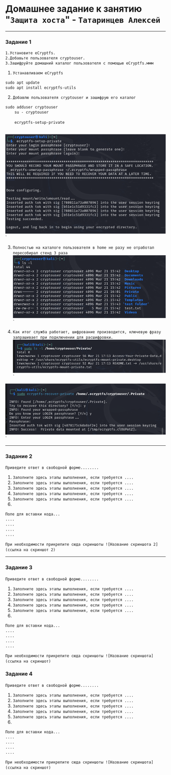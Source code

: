 # Домашнее задание к занятию "`Защита хоста`" - `Татаринцев Алексей`



---

### Задание 1
```
1.Установите eCryptfs.
2.Добавьте пользователя cryptouser.
3.Зашифруйте домашний каталог пользователя с помощью eCryptfs.ммм
```

1. `Устанавливаем eCryptfs`
```
sudo apt update
sudo apt install ecryptfs-utils
```
2. `Добавлю пользователя cryptouser и зашифрую его каталог`
```
sudo adduser cryptouser
    su - cryptouser

    ecryptfs-setup-private


```
![1](https://github.com/Foxbeerxxx/sec_host/blob/main/img/img1.png)`

3. `Полностью на каталоге пользователя в home не разу не отработал пересобирал стенд 3 раза`
![2](https://github.com/Foxbeerxxx/sec_host/blob/main/img/img2.png)`

4. `Как итог служба работает, шифрование производится, ключевую фразу запрашивает при подключении для расшифровки.`
![3](https://github.com/Foxbeerxxx/sec_host/blob/main/img/img3.png)`

![4](https://github.com/Foxbeerxxx/sec_host/blob/main/img/img4.png)`


---

### Задание 2

`Приведите ответ в свободной форме........`

1. `Заполните здесь этапы выполнения, если требуется ....`
2. `Заполните здесь этапы выполнения, если требуется ....`
3. `Заполните здесь этапы выполнения, если требуется ....`
4. `Заполните здесь этапы выполнения, если требуется ....`
5. `Заполните здесь этапы выполнения, если требуется ....`
6. 

```
Поле для вставки кода...
....
....
....
....
```

`При необходимости прикрепитe сюда скриншоты
![Название скриншота 2](ссылка на скриншот 2)`


---

### Задание 3

`Приведите ответ в свободной форме........`

1. `Заполните здесь этапы выполнения, если требуется ....`
2. `Заполните здесь этапы выполнения, если требуется ....`
3. `Заполните здесь этапы выполнения, если требуется ....`
4. `Заполните здесь этапы выполнения, если требуется ....`
5. `Заполните здесь этапы выполнения, если требуется ....`
6. 

```
Поле для вставки кода...
....
....
....
....
```

`При необходимости прикрепитe сюда скриншоты
![Название скриншота](ссылка на скриншот)`

### Задание 4

`Приведите ответ в свободной форме........`

1. `Заполните здесь этапы выполнения, если требуется ....`
2. `Заполните здесь этапы выполнения, если требуется ....`
3. `Заполните здесь этапы выполнения, если требуется ....`
4. `Заполните здесь этапы выполнения, если требуется ....`
5. `Заполните здесь этапы выполнения, если требуется ....`
6. 

```
Поле для вставки кода...
....
....
....
....
```

`При необходимости прикрепитe сюда скриншоты
![Название скриншота](ссылка на скриншот)`
